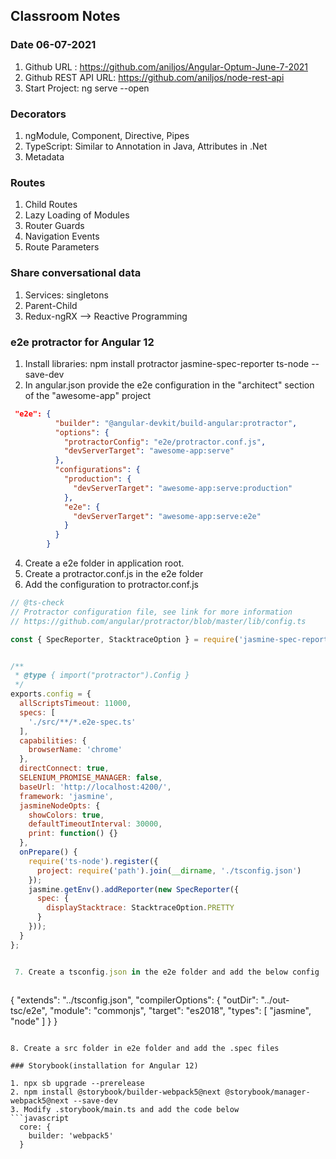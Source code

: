 ## Classroom Notes

### Date 06-07-2021


1. Github URL : https://github.com/aniljos/Angular-Optum-June-7-2021
2. Github REST API URL: https://github.com/aniljos/node-rest-api
3. Start Project: ng serve --open


### Decorators

1. ngModule, Component, Directive, Pipes
2. TypeScript: Similar to Annotation in Java, Attributes in .Net
3. Metadata

### Routes

1. Child Routes
2. Lazy Loading of Modules
3. Router Guards
4. Navigation Events
5. Route Parameters

### Share conversational data

1. Services: singletons
2. Parent-Child
3. Redux-ngRX  --> Reactive Programming

### e2e protractor for Angular 12

1. Install libraries: npm install protractor jasmine-spec-reporter ts-node --save-dev
2. In angular.json provide the e2e configuration in the "architect" section of the "awesome-app" project

``` json  
 "e2e": {
          "builder": "@angular-devkit/build-angular:protractor",
          "options": {
            "protractorConfig": "e2e/protractor.conf.js",
            "devServerTarget": "awesome-app:serve"
          },
          "configurations": {
            "production": {
              "devServerTarget": "awesome-app:serve:production"
            },
            "e2e": {
              "devServerTarget": "awesome-app:serve:e2e"
            }
          }
        }
```
4. Create a e2e folder in application root.
5. Create a protractor.conf.js in the e2e folder
6. Add the configuration to protractor.conf.js
```javascript
// @ts-check
// Protractor configuration file, see link for more information
// https://github.com/angular/protractor/blob/master/lib/config.ts

const { SpecReporter, StacktraceOption } = require('jasmine-spec-reporter');


/**
 * @type { import("protractor").Config }
 */
exports.config = {
  allScriptsTimeout: 11000,
  specs: [
    './src/**/*.e2e-spec.ts'
  ],
  capabilities: {
    browserName: 'chrome'
  },
  directConnect: true,
  SELENIUM_PROMISE_MANAGER: false,
  baseUrl: 'http://localhost:4200/',
  framework: 'jasmine',
  jasmineNodeOpts: {
    showColors: true,
    defaultTimeoutInterval: 30000,
    print: function() {}
  },
  onPrepare() {
    require('ts-node').register({
      project: require('path').join(__dirname, './tsconfig.json')
    });
    jasmine.getEnv().addReporter(new SpecReporter({
      spec: {
        displayStacktrace: StacktraceOption.PRETTY
      }
    }));
  }
};


 7. Create a tsconfig.json in the e2e folder and add the below config
 

```

{
  "extends": "../tsconfig.json",
  "compilerOptions": {
    "outDir": "../out-tsc/e2e",
    "module": "commonjs",
    "target": "es2018",
    "types": [
      "jasmine",
      "node"
    ]
  }
}
```

8. Create a src folder in e2e folder and add the .spec files

### Storybook(installation for Angular 12)

1. npx sb upgrade --prerelease
2. npm install @storybook/builder-webpack5@next @storybook/manager-webpack5@next --save-dev
3. Modify .storybook/main.ts and add the code below
```javascript
  core: { 
    builder: 'webpack5'
  }
```
